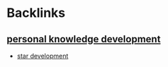 
# Backlinks
## [personal knowledge development](<personal knowledge development.md>)
- [star development](<star development.md>)

